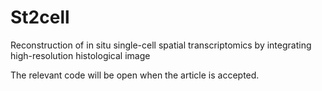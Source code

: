 # St2cell
Reconstruction of in situ single-cell spatial transcriptomics by integrating high-resolution histological image

The relevant code will be open when the article is accepted.
